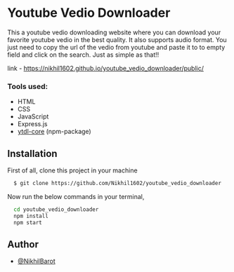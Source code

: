 # Youtube Vedio Downloader

This a youtube vedio downloading website where you can download
your favorite youtube vedio in the best quality. It also supports
audio format. You just need to copy the url of the vedio from
youtube and paste it to to empty field and click on the search.
Just as simple as that!!

link - https://nikhil1602.github.io/youtube_vedio_downloader/public/

### Tools used:

- HTML
- CSS
- JavaScript
- Express.js
- [ytdl-core](https://www.github.com/octokatherine) (npm-package)

## Installation

First of all, clone this project in your machine

```bash
  $ git clone https://github.com/Nikhil1602/youtube_vedio_downloader
```

Now run the below commands in your terminal,

```bash
  cd youtube_vedio_downloader
  npm install
  npm start
```

## Author

- [@NikhilBarot](https://www.github.com/Nikhil1602)
